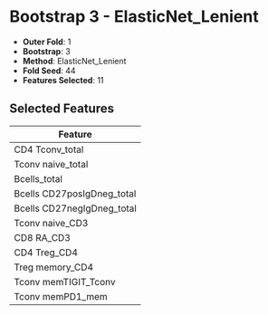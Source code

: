 # Bootstrap 3 - ElasticNet_Lenient

- **Outer Fold**: 1
- **Bootstrap**: 3
- **Method**: ElasticNet_Lenient
- **Fold Seed**: 44
- **Features Selected**: 11

## Selected Features

| Feature |
|---------|
| CD4 Tconv_total |
| Tconv naive_total |
| Bcells_total |
| Bcells CD27posIgDneg_total |
| Bcells CD27negIgDneg_total |
| Tconv naive_CD3 |
| CD8 RA_CD3 |
| CD4 Treg_CD4 |
| Treg memory_CD4 |
| Tconv memTIGIT_Tconv |
| Tconv memPD1_mem |
